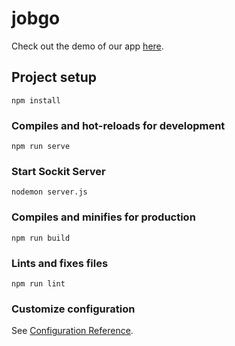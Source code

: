 # jobgo


Check out the demo of our app [here](https://www.loom.com/share/0283155462ef40feb8d2b6b61b6888b3?sid=bfd795d7-4e93-4ce7-9101-5768ae3a2241).

## Project setup
```
npm install
```

### Compiles and hot-reloads for development
```
npm run serve
```

### Start Sockit Server
```
nodemon server.js
```

### Compiles and minifies for production
```
npm run build
```

### Lints and fixes files
```
npm run lint
```

### Customize configuration
See [Configuration Reference](https://cli.vuejs.org/config/).
